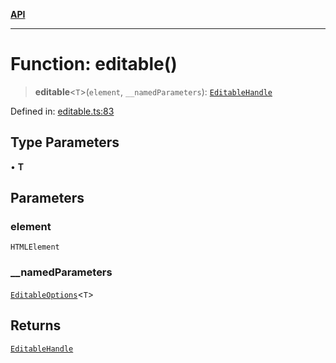 [**API**](../API.md)

***

# Function: editable()

> **editable**\<`T`\>(`element`, `__namedParameters`): [`EditableHandle`](../interfaces/EditableHandle.md)

Defined in: [editable.ts:83](https://github.com/inokawa/edix/blob/1310bb20e9f231a42c138bb5fc604641e3ec391b/src/core/editable.ts#L83)

## Type Parameters

• **T**

## Parameters

### element

`HTMLElement`

### \_\_namedParameters

[`EditableOptions`](../interfaces/EditableOptions.md)\<`T`\>

## Returns

[`EditableHandle`](../interfaces/EditableHandle.md)
